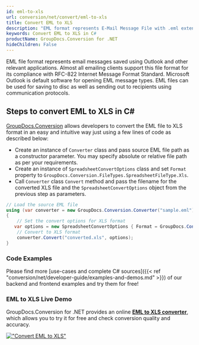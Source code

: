 ```yaml
---
id: eml-to-xls
url: conversion/net/convert/eml-to-xls
title: Convert EML to XLS
description: "EML format represents E-Mail Message File with .eml extension. Learn how to convert EML to XLS file programmatically in C# language using GroupDocs.Conversion for .NET library."
keywords: Convert EML to XLS in C#
productName: GroupDocs.Conversion for .NET
hideChildren: False
---
```


EML file format represents email messages saved using Outlook and other relevant applications. Almost all emailing clients support this file format for its compliance with RFC-822 Internet Message Format Standard. Microsoft Outlook is default software for opening EML message types. EML files can be used for saving to disc as well as sending out to recipients using communication protocols.

## Steps to convert EML to XLS in C#

[GroupDocs.Conversion](https://products.groupdocs.com/conversion/net) allows developers to convert the EML file to XLS format in an easy and intuitive way just using a few lines of code as described below:

* Create an instance of `Converter` class and pass source EML file path as a constructor parameter. You may specify absolute or relative file path as per your requirements. 
* Create an instance of `SpreadsheetConvertOptions` class and set `Format` property to `GroupDocs.Conversion.FileTypes.SpreadsheetFileType.Xls`.
* Call `Converter` class `Convert` method and pass the filename for the converted XLS file and the `SpreadsheetConvertOptions` object from the previous step as parameters.

```csharp
// Load the source EML file
using (var converter = new GroupDocs.Conversion.Converter("sample.eml"))
{
    // Set the convert options for XLS format
   var options = new SpreadsheetConvertOptions { Format = GroupDocs.Conversion.FileTypes.SpreadsheetFileType.Xls };
    // Convert to XLS format
    converter.Convert("converted.xls", options);
}
```

### Code Examples

Please find more [use-cases and complete C# sources]({{< ref "conversion/net/developer-guide/examples-and-demos.md" >}}) of our backend and frontend examples and try them for free!

### EML to XLS Live Demo

GroupDocs.Conversion for .NET provides an online [**EML to XLS converter**](https://products.groupdocs.app/conversion/eml-to-xls), which allows you to try it for free and check conversion quality and accuracy.

[!["Convert EML to XLS"](conversion/net/images/convert-to-xls/convert-eml-to-xls.png)](https://products.groupdocs.app/conversion/eml-to-xls)